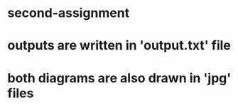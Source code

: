 # second-assignment
# outputs are written in 'output.txt' file
# both diagrams are also drawn in 'jpg' files
